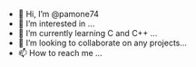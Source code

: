 - 👋 Hi, I’m @pamone74
- 👀 I’m interested in ...
- 🌱 I’m currently learning C and C++ ...
- 💞️ I’m looking to collaborate on any projects...
- 📫 How to reach me ...

<!---
pamone74/pamone74 is a ✨ special ✨ repository because its `README.md` (this file) appears on your GitHub profile.
You can click the Preview link to take a look at your changes.
--->
